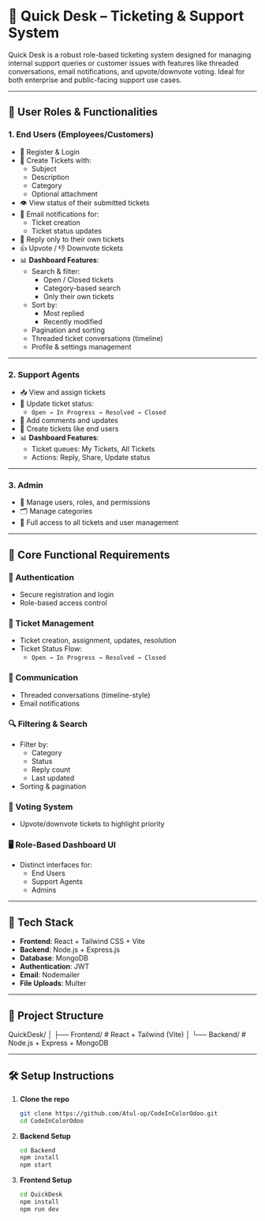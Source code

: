 # 🎫 Quick Desk – Ticketing & Support System

Quick Desk is a robust role-based ticketing system designed for managing internal support queries or customer issues with features like threaded conversations, email notifications, and upvote/downvote voting. Ideal for both enterprise and public-facing support use cases.

---

## 👥 User Roles & Functionalities

### 1. **End Users (Employees/Customers)**
- 🔐 Register & Login
- 📝 Create Tickets with:
  - Subject
  - Description
  - Category
  - Optional attachment
- 👁️ View status of their submitted tickets
- 📧 Email notifications for:
  - Ticket creation
  - Ticket status updates
- 💬 Reply only to their own tickets
- 👍 Upvote / 👎 Downvote tickets
- 📊 **Dashboard Features**:
  - Search & filter:
    - Open / Closed tickets
    - Category-based search
    - Only their own tickets
  - Sort by:
    - Most replied
    - Recently modified
  - Pagination and sorting
  - Threaded ticket conversations (timeline)
  - Profile & settings management

---

### 2. **Support Agents**
- 📥 View and assign tickets
- 🔄 Update ticket status:
  - `Open → In Progress → Resolved → Closed`
- 💬 Add comments and updates
- 📝 Create tickets like end users
- 📊 **Dashboard Features**:
  - Ticket queues: My Tickets, All Tickets
  - Actions: Reply, Share, Update status

---

### 3. **Admin**
- 👤 Manage users, roles, and permissions
- 🗂️ Manage categories
- 🔧 Full access to all tickets and user management

---

## 📌 Core Functional Requirements

### 🔐 Authentication
- Secure registration and login
- Role-based access control

### 🎫 Ticket Management
- Ticket creation, assignment, updates, resolution
- Ticket Status Flow:
  - `Open → In Progress → Resolved → Closed`

### 💬 Communication
- Threaded conversations (timeline-style)
- Email notifications

### 🔍 Filtering & Search
- Filter by:
  - Category
  - Status
  - Reply count
  - Last updated
- Sorting & pagination

### 🔼 Voting System
- Upvote/downvote tickets to highlight priority

### 🖥️ Role-Based Dashboard UI
- Distinct interfaces for:
  - End Users
  - Support Agents
  - Admins

---

## 🚀 Tech Stack
- **Frontend**: React + Tailwind CSS + Vite
- **Backend**: Node.js + Express.js
- **Database**: MongoDB
- **Authentication**: JWT
- **Email**: Nodemailer
- **File Uploads**: Multer

---

## 📁 Project Structure

QuickDesk/
│
├── Frontend/         # React + Tailwind (Vite)
│
└── Backend/          # Node.js + Express + MongoDB

---

## 🛠️ Setup Instructions

1. **Clone the repo**  
   ```bash
   git clone https://github.com/Atul-op/CodeInColorOdoo.git
   cd CodeInColorOdoo
2. **Backend Setup**
   ```bash
   cd Backend
   npm install
   npm start
3. **Frontend Setup**
   ```bash
   cd QuickDesk
   npm install
   npm run dev
